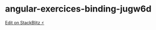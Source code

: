 # angular-exercices-binding-jugw6d

[Edit on StackBlitz ⚡️](https://stackblitz.com/edit/angular-exercices-binding-jugw6d)